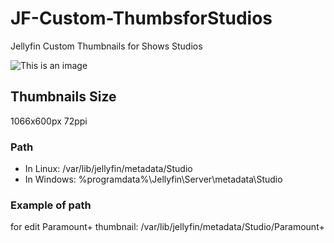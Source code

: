 # JF-Custom-ThumbsforStudios
Jellyfin Custom Thumbnails for Shows Studios

![This is an image](https://preview.redd.it/rh1gybfp92291.png?width=1861&format=png&auto=webp&s=b71dc980cc83c5ef66b7c08ddcb7bfbff4c020dc)

## Thumbnails Size
1066x600px 72ppi
### Path
<ul>
<li>In Linux:
 /var/lib/jellyfin/metadata/Studio </li>
<li>In Windows:
 %programdata%\Jellyfin\Server\metadata\Studio</li>
</ul>

### Example of path
for edit Paramount+ thumbnail:
/var/lib/jellyfin/metadata/Studio/Paramount+
